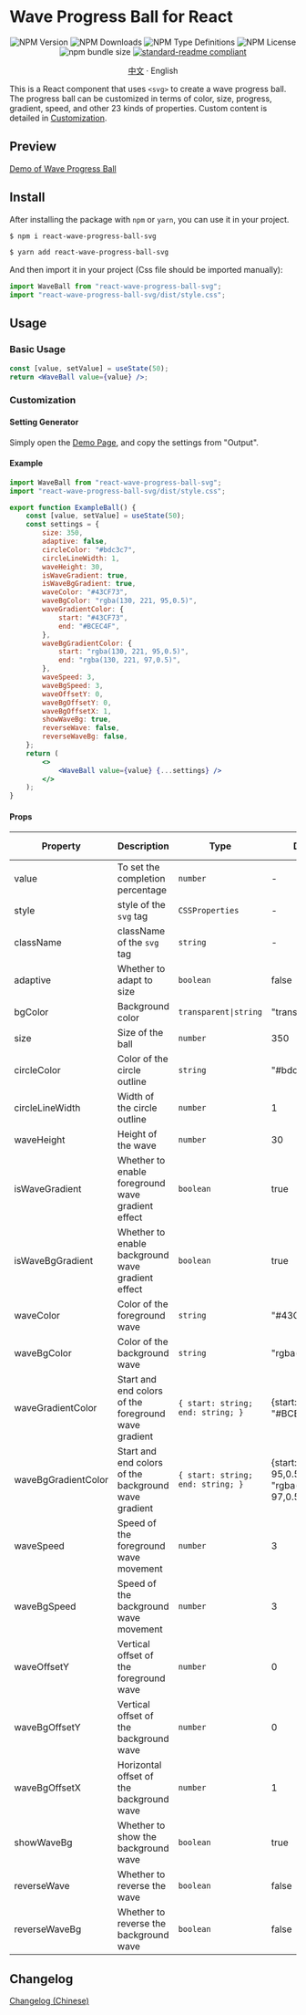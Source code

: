 # Wave Progress Ball for React

<div align="center">

![NPM Version](https://img.shields.io/npm/v/react-wave-progress-ball-svg?style=flat-square) ![NPM Downloads](https://img.shields.io/npm/dm/react-wave-progress-ball-svg?style=flat-square) ![NPM Type Definitions](https://img.shields.io/npm/types/react-wave-progress-ball-svg?style=flat-square)
![NPM License](https://img.shields.io/npm/l/react-wave-progress-ball-svg?style=flat-square) ![npm bundle size](https://img.shields.io/bundlephobia/min/react-wave-progress-ball-svg?style=flat-square) [![standard-readme compliant](https://img.shields.io/badge/readme%20style-standard-brightgreen.svg?style=flat-square)](https://github.com/RichardLitt/standard-readme)

[中文](./README.md) · English

</div>

This is a React component that uses `<svg>` to create a wave progress ball. The progress ball can be customized in terms of color, size, progress, gradient, speed, and other 23 kinds of properties. Custom content is detailed in [Customization](#Customization).

## Preview

[Demo of Wave Progress Ball](https://heuluck.github.io/Wave-Progress-Ball-Demo/)

## Install

After installing the package with `npm` or `yarn`, you can use it in your project.

```bash
$ npm i react-wave-progress-ball-svg
```

```bash
$ yarn add react-wave-progress-ball-svg
```

And then import it in your project (Css file should be imported manually):

```jsx
import WaveBall from "react-wave-progress-ball-svg";
import "react-wave-progress-ball-svg/dist/style.css";
```

## Usage

### Basic Usage

```jsx
const [value, setValue] = useState(50);
return <WaveBall value={value} />;
```

### Customization

#### Setting Generator

Simply open the [Demo Page](https://heuluck.github.io/Wave-Progress-Ball-Demo/), and copy the settings from "Output".

#### Example

```jsx
import WaveBall from "react-wave-progress-ball-svg";
import "react-wave-progress-ball-svg/dist/style.css";

export function ExampleBall() {
    const [value, setValue] = useState(50);
    const settings = {
        size: 350,
        adaptive: false,
        circleColor: "#bdc3c7",
        circleLineWidth: 1,
        waveHeight: 30,
        isWaveGradient: true,
        isWaveBgGradient: true,
        waveColor: "#43CF73",
        waveBgColor: "rgba(130, 221, 95,0.5)",
        waveGradientColor: {
            start: "#43CF73",
            end: "#BCEC4F",
        },
        waveBgGradientColor: {
            start: "rgba(130, 221, 95,0.5)",
            end: "rgba(130, 221, 97,0.5)",
        },
        waveSpeed: 3,
        waveBgSpeed: 3,
        waveOffsetY: 0,
        waveBgOffsetY: 0,
        waveBgOffsetX: 1,
        showWaveBg: true,
        reverseWave: false,
        reverseWaveBg: false,
    };
    return (
        <>
            <WaveBall value={value} {...settings} />
        </>
    );
}
```

#### Props

| Property            | Description                                          | Type                              | Default Value                                                    | is required |
| ------------------- | ---------------------------------------------------- | --------------------------------- | ---------------------------------------------------------------- | ----------- |
| value               | To set the completion percentage                     | `number`                          | -                                                                | true        |
| style               | style of the `svg` tag                               | `CSSProperties`                   | -                                                                | false       |
| className           | className of the `svg` tag                           | `string`                          | -                                                                | false       |
| adaptive            | Whether to adapt to size                             | `boolean`                         | false                                                            | false       |
| bgColor             | Background color                                     | `transparent\|string`             | "transparent"                                                    | false       |
| size                | Size of the ball                                     | `number`                          | 350                                                              | false       |
| circleColor         | Color of the circle outline                          | `string`                          | "#bdc3c7"                                                        | false       |
| circleLineWidth     | Width of the circle outline                          | `number`                          | 1                                                                | false       |
| waveHeight          | Height of the wave                                   | `number`                          | 30                                                               | false       |
| isWaveGradient      | Whether to enable foreground wave gradient effect    | `boolean`                         | true                                                             | false       |
| isWaveBgGradient    | Whether to enable background wave gradient effect    | `boolean`                         | true                                                             | false       |
| waveColor           | Color of the foreground wave                         | `string`                          | "#43CF73"                                                        | false       |
| waveBgColor         | Color of the background wave                         | `string`                          | "rgba(130,221,95,0.5)"                                           | false       |
| waveGradientColor   | Start and end colors of the foreground wave gradient | `{ start: string; end: string; }` | {start: "#43CF73",end: "#BCEC4F",}                               | false       |
| waveBgGradientColor | Start and end colors of the background wave gradient | `{ start: string; end: string; }` | {start: "rgba(130, 221, 95,0.5)",end: "rgba(130, 221, 97,0.5)",} | false       |
| waveSpeed           | Speed of the foreground wave movement                | `number`                          | 3                                                                | false       |
| waveBgSpeed         | Speed of the background wave movement                | `number`                          | 3                                                                | false       |
| waveOffsetY         | Vertical offset of the foreground wave               | `number`                          | 0                                                                | false       |
| waveBgOffsetY       | Vertical offset of the background wave               | `number`                          | 0                                                                | false       |
| waveBgOffsetX       | Horizontal offset of the background wave             | `number`                          | 1                                                                | false       |
| showWaveBg          | Whether to show the background wave                  | `boolean`                         | true                                                             | false       |
| reverseWave         | Whether to reverse the wave                          | `boolean`                         | false                                                            | false       |
| reverseWaveBg       | Whether to reverse the background wave               | `boolean`                         | false                                                            | false       |

## Changelog

[Changelog (Chinese)](./CHANGELOG.md)
